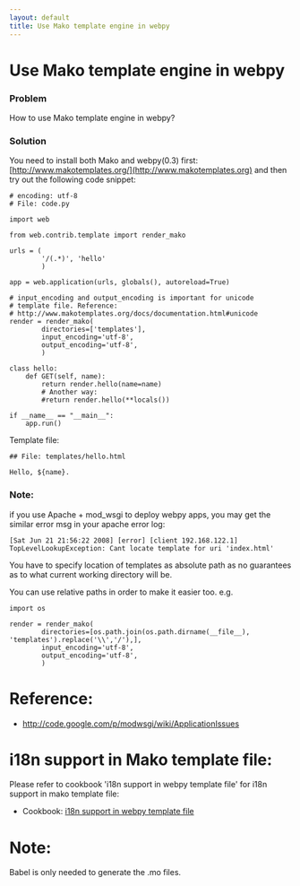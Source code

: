 ```yaml
---
layout: default
title: Use Mako template engine in webpy
---
```


# Use Mako template engine in webpy

### Problem
How to use Mako template engine in webpy?

### Solution

You need to install both Mako and webpy(0.3) first: [http://www.makotemplates.org/](http://www.makotemplates.org) and then try out the following code snippet:

    # encoding: utf-8
    # File: code.py

    import web

    from web.contrib.template import render_mako

    urls = (
            '/(.*)', 'hello'
            )

    app = web.application(urls, globals(), autoreload=True)

    # input_encoding and output_encoding is important for unicode
    # template file. Reference:
    # http://www.makotemplates.org/docs/documentation.html#unicode
    render = render_mako(
            directories=['templates'],
            input_encoding='utf-8',
            output_encoding='utf-8',
            )

    class hello:
        def GET(self, name):
            return render.hello(name=name)
            # Another way:
            #return render.hello(**locals())

    if __name__ == "__main__":
        app.run()

Template file:

    ## File: templates/hello.html

    Hello, ${name}.

### Note:

if you use Apache + mod_wsgi to deploy webpy apps, you may get the similar error msg in your apache error log:

    [Sat Jun 21 21:56:22 2008] [error] [client 192.168.122.1] TopLevelLookupException: Cant locate template for uri 'index.html'

You have to specify location of templates as absolute path as no
guarantees as to what current working directory will be.

You can use relative paths in order to make it easier too. e.g.

    import os

    render = render_mako(
            directories=[os.path.join(os.path.dirname(__file__), 'templates').replace('\\','/'),],
            input_encoding='utf-8',
            output_encoding='utf-8',
            )


# Reference:
* http://code.google.com/p/modwsgi/wiki/ApplicationIssues

# i18n support in Mako template file:
Please refer to cookbook 'i18n support in webpy template file' for i18n support in mako template file:

* Cookbook: [i18n support in webpy template file](i18n_support_in_template_file )

# Note:
Babel is only needed to generate the .mo files.